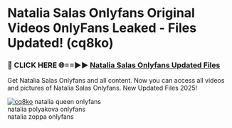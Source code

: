 # Natalia Salas Onlyfans Original Videos 0nlyFans Leaked - Files Updated! (cq8ko)

<h3>🔴 CLICK HERE 🌐==►► <a href="https://tinyurl.com/2jnfzry5" rel="nofollow">Natalia Salas Onlyfans Updated Files</a></h3>

Get Natalia Salas Onlyfans and all content. Now you can access all videos and pictures of Natalia Salas Onlyfans. New Updated Files 2025!

[![cq8ko](https://i.imgur.com/GyGTBgg.gif)](https://tinyurl.com/2jnfzry5)
natalia queen onlyfans<br>
natalia polyakova onlyfans<br>
natalia zoppa onlyfans